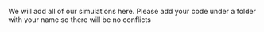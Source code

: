 We will add all of our simulations here. Please add your code under a folder with your name so there will be no conflicts
